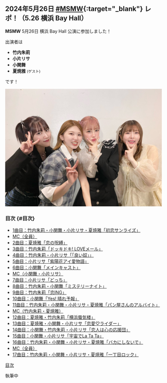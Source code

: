 ## 2024年5月26日 [#MSMW](https://twitter.com/search?q=%23MSMW){:target="_blank"} レポ！（5.26 横浜 Bay Hall）

**MSMW** 5月26日 横浜 Bay Hall 公演に参加しました！

出演者は

* **竹内朱莉**
* **小片リサ**
* **小関舞**
* **夏焼雅** <small>(ゲスト)</small>

です！

![](../assets/img/20240526/01.jpg)


### 目次 {#目次}

* [1曲目：竹内朱莉・小関舞・小片リサ・夏焼雅「初恋サンライズ」](#M1)
* [MC（全員）](#MC1)
* [2曲目：夏焼雅「恋の呪縛」](#M2)
* [3曲目：竹内朱莉「ドッキドキ! LOVEメール」](#M3)
* [4曲目：竹内朱莉・小片リサ「「良い奴」」](#M4)
* [5曲目：小片リサ「紫陽花アイ愛物語」](#M5)
* [6曲目：小関舞「メインキャスト」](#M6)
* [MC（小関舞・小片リサ）](#MC2)
* [7曲目：小片リサ「どっち」](#M7)
* [8曲目：竹内朱莉・小関舞「ミステリーナイト」](#M8)
* [9曲目：竹内朱莉「恋ING」](#M9)
* [10曲目：小関舞「Yes! 晴れ予報」](#M10)
* [11曲目：竹内朱莉・小関舞・小片リサ・夏焼雅「パン屋さんのアルバイト」](#M11)
* [MC（竹内朱莉・夏焼雅）](#MC3)
* [12曲目：夏焼雅・竹内朱莉「横浜蜃気楼」](#M12)
* [13曲目：夏焼雅・小関舞・小片リサ「恋愛♡ライダー」](#M13)
* [14曲目：小関舞・竹内朱莉・小片リサ「恋人は心の応援団」](#M14)
* [15曲目：小関舞・小片リサ「宇宙でLa Ta Ta」](#M15)
* [16曲目：竹内朱莉・小関舞・小片リサ・夏焼雅「バカにしないで」](#M16)
* [MC（全員）](#MC4)
* [17曲目：竹内朱莉・小関舞・小片リサ・夏焼雅「一丁目ロック」](#M17)

[<i class="fa-solid fa-square-caret-up"></i> 目次](#目次)

執筆中